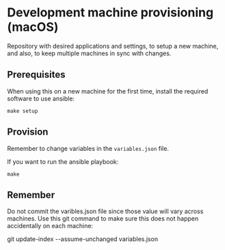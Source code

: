 # Development machine provisioning (macOS)

Repository with desired applications and settings, to setup a new machine, and also, to keep multiple machines in sync with changes.

## Prerequisites

When using this on a new machine for the first time, install the required software to use ansible:

    make setup

## Provision

Remember to change variables in the `variables.json` file.

If you want to run the ansible playbook:

    make

## Remember

Do not commit the varibles.json file since those value will vary across machines. Use this git command to make sure this does not happen accidentally on each machine:

git update-index --assume-unchanged variables.json
